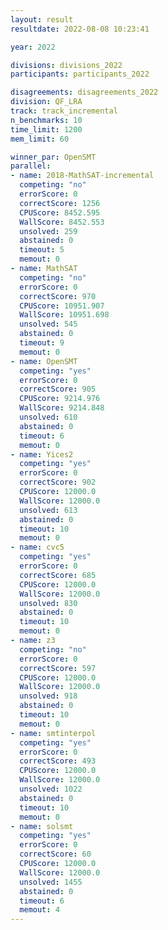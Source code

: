 ```yaml
---
layout: result
resultdate: 2022-08-08 10:23:41

year: 2022

divisions: divisions_2022
participants: participants_2022

disagreements: disagreements_2022
division: QF_LRA
track: track_incremental
n_benchmarks: 10
time_limit: 1200
mem_limit: 60

winner_par: OpenSMT
parallel:
- name: 2018-MathSAT-incremental
  competing: "no"
  errorScore: 0
  correctScore: 1256
  CPUScore: 8452.595
  WallScore: 8452.553
  unsolved: 259
  abstained: 0
  timeout: 5
  memout: 0
- name: MathSAT
  competing: "no"
  errorScore: 0
  correctScore: 970
  CPUScore: 10951.907
  WallScore: 10951.698
  unsolved: 545
  abstained: 0
  timeout: 9
  memout: 0
- name: OpenSMT
  competing: "yes"
  errorScore: 0
  correctScore: 905
  CPUScore: 9214.976
  WallScore: 9214.848
  unsolved: 610
  abstained: 0
  timeout: 6
  memout: 0
- name: Yices2
  competing: "yes"
  errorScore: 0
  correctScore: 902
  CPUScore: 12000.0
  WallScore: 12000.0
  unsolved: 613
  abstained: 0
  timeout: 10
  memout: 0
- name: cvc5
  competing: "yes"
  errorScore: 0
  correctScore: 685
  CPUScore: 12000.0
  WallScore: 12000.0
  unsolved: 830
  abstained: 0
  timeout: 10
  memout: 0
- name: z3
  competing: "no"
  errorScore: 0
  correctScore: 597
  CPUScore: 12000.0
  WallScore: 12000.0
  unsolved: 918
  abstained: 0
  timeout: 10
  memout: 0
- name: smtinterpol
  competing: "yes"
  errorScore: 0
  correctScore: 493
  CPUScore: 12000.0
  WallScore: 12000.0
  unsolved: 1022
  abstained: 0
  timeout: 10
  memout: 0
- name: solsmt
  competing: "yes"
  errorScore: 0
  correctScore: 60
  CPUScore: 12000.0
  WallScore: 12000.0
  unsolved: 1455
  abstained: 0
  timeout: 6
  memout: 4
---
```

